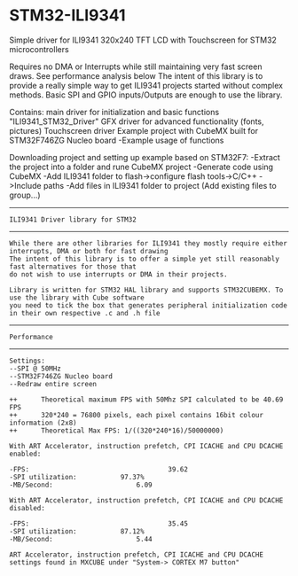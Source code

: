 # STM32-ILI9341
Simple driver for ILI9341 320x240 TFT LCD with Touchscreen for STM32 microcontrollers

Requires no DMA or Interrupts while still maintaining very fast screen draws. See performance analysis below
The intent of this library is to provide a really simple way to get ILI9341 projects started without complex methods.
Basic SPI and GPIO inputs/Outputs are enough to use the library.

Contains:
  main driver for initialization and basic functions "ILI9341_STM32_Driver"
  GFX driver for advanced functionality (fonts, pictures)
  Touchscreen driver
  Example project with CubeMX built for STM32F746ZG Nucleo board
    -Example usage of functions

Downloading project and setting up example based on STM32F7:
  -Extract the project into a folder and rune CubeMX project
  -Generate code using CubeMX
  -Add ILI9341 folder to flash->configure flash tools->C/C++ ->Include paths
  -Add files in ILI9341 folder to project (Add existing files to group...)

-----------------------------------
	ILI9341 Driver library for STM32
-----------------------------------

	While there are other libraries for ILI9341 they mostly require either interrupts, DMA or both for fast drawing
	The intent of this library is to offer a simple yet still reasonably fast alternatives for those that
	do not wish to use interrupts or DMA in their projects.

	Library is written for STM32 HAL library and supports STM32CUBEMX. To use the library with Cube software
	you need to tick the box that generates peripheral initialization code in their own respective .c and .h file


-----------------------------------
	Performance
-----------------------------------
	Settings:	
	--SPI @ 50MHz 
	--STM32F746ZG Nucleo board
	--Redraw entire screen

	++		Theoretical maximum FPS with 50Mhz SPI calculated to be 40.69 FPS
	++		320*240 = 76800 pixels, each pixel contains 16bit colour information (2x8)
	++		Theoretical Max FPS: 1/((320*240*16)/50000000)

	With ART Accelerator, instruction prefetch, CPI ICACHE and CPU DCACHE enabled:

	-FPS:									39.62
	-SPI utilization:			97.37%
	-MB/Second:						6.09

	With ART Accelerator, instruction prefetch, CPI ICACHE and CPU DCACHE disabled:

	-FPS:									35.45
	-SPI utilization:			87.12%
	-MB/Second:						5.44
	
	ART Accelerator, instruction prefetch, CPI ICACHE and CPU DCACHE settings found in MXCUBE under "System-> CORTEX M7 button"


